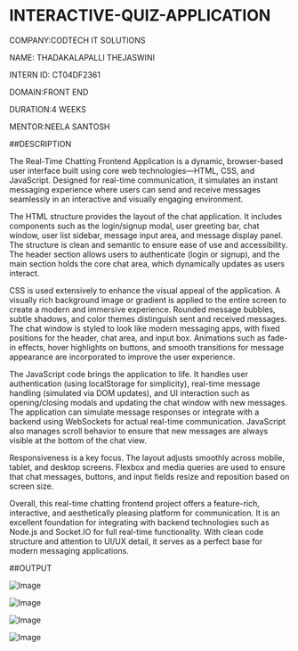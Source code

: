 # INTERACTIVE-QUIZ-APPLICATION

COMPANY:CODTECH IT SOLUTIONS

NAME: THADAKALAPALLI THEJASWINI

INTERN ID: CT04DF2361

DOMAIN:FRONT END 

DURATION:4 WEEKS

MENTOR:NEELA SANTOSH

##DESCRIPTION

The Real-Time Chatting Frontend Application is a dynamic, browser-based user interface built using core web technologies—HTML, CSS, and JavaScript. Designed for real-time communication, it simulates an instant messaging experience where users can send and receive messages seamlessly in an interactive and visually engaging environment.

The HTML structure provides the layout of the chat application. It includes components such as the login/signup modal, user greeting bar, chat window, user list sidebar, message input area, and message display panel. The structure is clean and semantic to ensure ease of use and accessibility. The header section allows users to authenticate (login or signup), and the main section holds the core chat area, which dynamically updates as users interact.

CSS is used extensively to enhance the visual appeal of the application. A visually rich background image or gradient is applied to the entire screen to create a modern and immersive experience. Rounded message bubbles, subtle shadows, and color themes distinguish sent and received messages. The chat window is styled to look like modern messaging apps, with fixed positions for the header, chat area, and input box. Animations such as fade-in effects, hover highlights on buttons, and smooth transitions for message appearance are incorporated to improve the user experience.

The JavaScript code brings the application to life. It handles user authentication (using localStorage for simplicity), real-time message handling (simulated via DOM updates), and UI interaction such as opening/closing modals and updating the chat window with new messages. The application can simulate message responses or integrate with a backend using WebSockets for actual real-time communication. JavaScript also manages scroll behavior to ensure that new messages are always visible at the bottom of the chat view.

Responsiveness is a key focus. The layout adjusts smoothly across mobile, tablet, and desktop screens. Flexbox and media queries are used to ensure that chat messages, buttons, and input fields resize and reposition based on screen size.

Overall, this real-time chatting frontend project offers a feature-rich, interactive, and aesthetically pleasing platform for communication. It is an excellent foundation for integrating with backend technologies such as Node.js and Socket.IO for full real-time functionality. With clean code structure and attention to UI/UX detail, it serves as a perfect base for modern messaging applications.

##OUTPUT

![Image](https://github.com/user-attachments/assets/20da3875-4331-41ed-ad3a-a891ca14ebab)

![Image](https://github.com/user-attachments/assets/47f5d219-8f5d-4155-9ff8-9eab8e27b225)

![Image](https://github.com/user-attachments/assets/cd5a5a97-7e4f-45ea-8ef4-780fc645da24)

![Image](https://github.com/user-attachments/assets/bb7f5749-6d9a-4e7b-8043-4b2f19fdb287)







